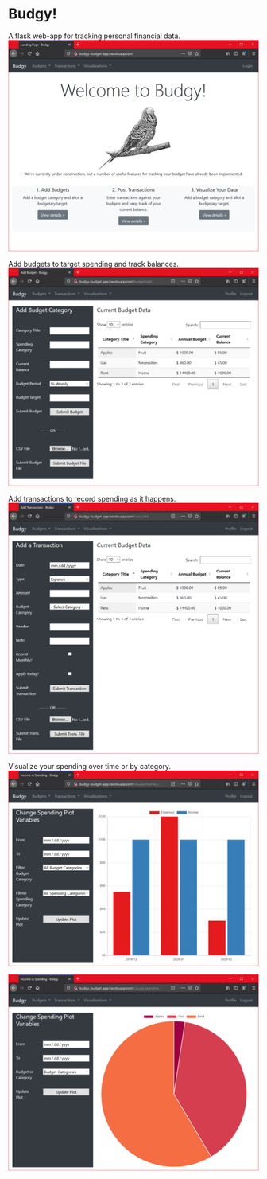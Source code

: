 # Budgy!
 A flask web-app for tracking personal financial data.
![Home Page](images/budgy1.PNG)

Add budgets to target spending and track balances.
![Add Budget](images/budgy2.PNG)

Add transactions to record spending as it happens. 
![Add Transaction](images/budgy3.PNG)

Visualize your spending over time or by category.
![Spending over Time](images/budgy4.PNG)

![Spending by Category](images/budgy5.PNG)
